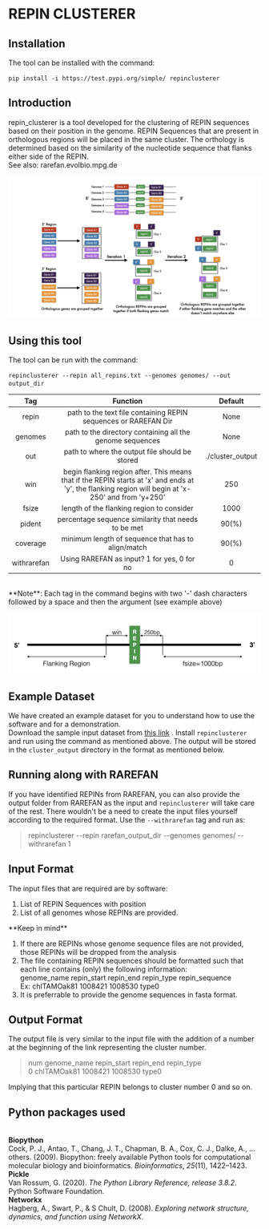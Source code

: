 # REPIN CLUSTERER

## Installation
The tool can be installed with the command:

    pip install -i https://test.pypi.org/simple/ repinclusterer

## Introduction
repin_clusterer is a tool developed for the clustering of REPIN sequences based on their position in the genome. REPIN Sequences that are present in orthologous regions will be placed in the same cluster. The orthology is determined based on the similarity of the nucleotide sequence that flanks either side of the REPIN.
<br>See also: rarefan.evolbio.mpg.de

![Process of REPIN Clustering](./readme_images/repin_process.jpeg)

## Using this tool
The tool can be run with the command:

    repinclusterer --repin all_repins.txt --genomes genomes/ --out output_dir
  | Tag      |      Function      |      Default      |
|:------------:|:-------------:|:-------------:|
  |repin|path to the text file containing REPIN sequences or RAREFAN Dir| None|
  |genomes|path to the directory containing all the genome sequences| None|
  |out|path to where the output file should be stored| ./cluster_output|
  |win|begin flanking region after. This means that if the REPIN starts at 'x' and ends at 'y', the flanking region will begin at 'x-250' and from 'y+250'| 250 |
  |fsize|length of the flanking region to consider|1000|
  |pident|percentage sequence similarity that needs to be met|90(%)|
  |coverage|minimum length of sequence that has to align/match|90(%)|
  |withrarefan|Using RAREFAN as input? 1 for yes, 0 for no| 0|
  <br>
  **Note**: Each tag in the command begins with two '-' dash characters followed by a space and then the argument (see example above)

![Clustering Parameters](./readme_images/repin_flank.png)

## Example Dataset
We have created an example dataset for you to understand how to use the software and for a demonstration.<br>
Download the sample input dataset from [this link](https://download-directory.github.io?url=https://github.com/blackthorne18/repinclusterer_cli/tree/master/readme_images/test_data)
. Install `repinclusterer` and run using the command as mentioned above. The output will be stored in the `cluster_output` directory in the format as mentioned below.


## Running along with RAREFAN
If you have identified REPINs from RAREFAN, you can also provide the output folder from RAREFAN as the input and `repinclusterer` will take care of the rest. There wouldn't be a need to create the input files yourself according to the required format.
Use the `--withrarefan` tag and run as:<br>
> repinclusterer --repin rarefan_output_dir --genomes genomes/ --withrarefan 1


## Input Format
The input files that are required are by software:
<ol><li> List of REPIN Sequences with position </li>
<li> List of all genomes whose REPINs are provided. </li>
</ol>
**Keep in mind** <br>
<ol>
<li> If there are REPINs whose genome sequence files are not provided, those REPINs will be dropped from the analysis</li>
<li>The file containing REPIN sequences should be formatted such that each line contains (only) the following information:<br>
genome_name repin_start repin_end repin_type repin_sequence
<br>Ex: chlTAMOak81 1008421 1008530 type0 </li>
<li>It is preferrable to provide the genome sequences in fasta format. </li>
</ol>

## Output Format
The output file is very similar to the input file with the addition of a number at the beginning of the link representing the cluster number.

> num genome_name repin_start repin_end repin_type<br>
> 0 chlTAMOak81 1008421 1008530 type0

Implying that this particular REPIN belongs to cluster number 0 and so on.

## Python packages used
<br>**Biopython**
<br>Cock, P. J., Antao, T., Chang, J. T., Chapman, B. A., Cox, C. J., Dalke, A., … others. (2009). Biopython: freely available Python tools for computational molecular biology and bioinformatics. _Bioinformatics_, _25_(11), 1422–1423.
<br>**Pickle**
<br>Van Rossum, G. (2020). _The Python Library Reference, release 3.8.2_. Python Software Foundation.
<br>**Networkx**
<br>Hagberg, A., Swart, P., & S Chult, D. (2008). _Exploring network structure, dynamics, and function using NetworkX_.
